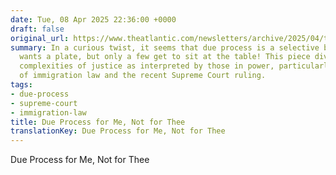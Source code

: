 ```yaml
---
date: Tue, 08 Apr 2025 22:36:00 +0000
draft: false
original_url: https://www.theatlantic.com/newsletters/archive/2025/04/trump-due-process-hypocrisy/682360/?utm_source=feed
summary: In a curious twist, it seems that due process is a selective buffet—everyone
  wants a plate, but only a few get to sit at the table! This piece dives into the
  complexities of justice as interpreted by those in power, particularly in the context
  of immigration law and the recent Supreme Court ruling.
tags:
- due-process
- supreme-court
- immigration-law
title: Due Process for Me, Not for Thee
translationKey: Due Process for Me, Not for Thee
---
```


Due Process for Me, Not for Thee